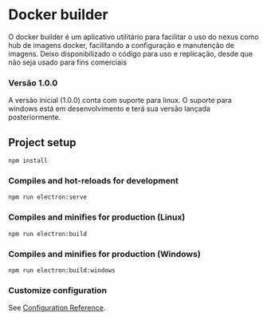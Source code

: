 # Docker builder

O docker builder é um aplicativo utilitário para facilitar o uso do nexus como hub de imagens docker, facilitando a configuração e manutenção de imagens. Deixo disponibilizado o código para uso e replicação, desde que não seja usado para fins comerciais

### Versão 1.0.0

A versão inicial (1.0.0) conta com suporte para linux. O suporte para windows está em desenvolvimento e terá sua versão lançada posteriormente.

## Project setup
```
npm install
```

### Compiles and hot-reloads for development
```
npm run electron:serve
```

### Compiles and minifies for production (Linux)
```
npm run electron:build
```

### Compiles and minifies for production (Windows)
```
npm run electron:build:windows
```

### Customize configuration
See [Configuration Reference](https://nklayman.github.io/vue-cli-plugin-electron-builder/).
